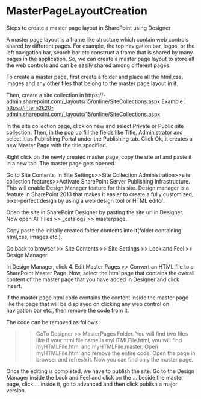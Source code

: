 # MasterPageLayoutCreation
Steps to create a master page layout in SharePoint using Designer

A master page layout is a frame like structure which contain web controls shared by different pages. For example, the top navigation bar, logos, or the left navigation bar, search bar etc construct a frame that is shared by many pages in the application. So, we can create a master page layout to store all the web controls and can be easily shared among different pages.

To create a master page, first create a folder and place all the html,css, images and any other files that belong to the master page layout in it.

Then, create a site collection in https://<tenant name>-admin.sharepoint.com/_layouts/15/online/SiteCollections.aspx
  Example : https://intern2k20-admin.sharepoint.com/_layouts/15/online/SiteCollections.aspx
  
 In the site collection page, click on new and select Private or Public site collection.
 Then, in the pop up fill the fields like Title, Administrator and select it as Publishing Portal under the Publishing tab. Click Ok, it creates a new Master Page with the title specified.
 
 Right click on the newly created master page, copy the site url and paste it in a new tab. The master page gets opened.
 
Go to Site Contents, in Site Settings>>Site Collection Administration>>site collection features>>Activate SharePoint Server Publishing Infrastructure. This will enable Design Manager feature for this site. Design manager is a feature in SharePoint 2013 that makes it easier to create a fully customized, pixel-perfect design by using a web design tool or HTML editor.
 
Open the site in SharePoint Designer by pasting the site url in Designer. Now open All Files >> _catalogs >> masterpage.

Copy paste the initially created folder contents into it(folder containing html,css, images etc.). 

Go back to browser >> Site Contents >> Site Settings >> Look and Feel >> Design Manager.

In Design Manager, click 4. Edit Master Pages >> Convert an HTML file to a SharePoint Master Page.
Now, select the html page that contains the overall content of the master page that you have added in Designer and click Insert.

If the master page html code contains the content inside the master page like the page that will be displayed on clicking any web control on navigation bar etc., then remove the code from it.

The code can be removed as follows : 
>> GoTo Designer >> MasterPages Folder. You will find two files like if your html file name is myHTMLFile.html, you will find myHTMLFile.html and myHTMLFile.master. Open myHTMLFile.html and remove the entire code. Open the page in browser and refresh it. Now you can find only the master page.

Once the editing is completed, we have to publish the site. Go to the Design Manager inside the Look and Feel and click on the ... beside the master page, click ... inside it, go to advanced and then click publish a major version.
